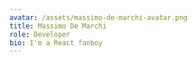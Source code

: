 ```yaml
---
avatar: /assets/massimo-de-marchi-avatar.png
title: Massimo De Marchi
role: Developer
bio: I'm a React fanboy
---
```


